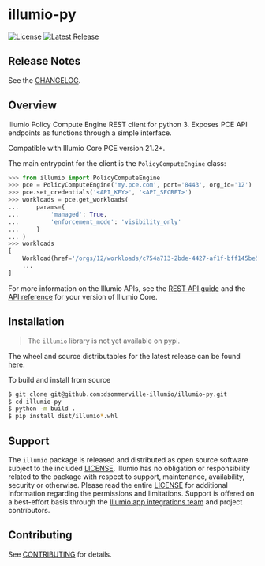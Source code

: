 # illumio-py  

[![License](https://img.shields.io/badge/License-Apache_2.0-blue.svg?color=orange)](https://opensource.org/licenses/Apache-2.0)
[![Latest Release](https://img.shields.io/github/v/release/dsommerville-illumio/illumio-py?label=Latest%20Release)](https://github.com/dsommerville-illumio/illumio-py/releases/latest)

## Release Notes  

See the [CHANGELOG](CHANGELOG.rst).  

## Overview  

Illumio Policy Compute Engine REST client for python 3. Exposes PCE API endpoints as functions through a simple interface.  

Compatible with Illumio Core PCE version 21.2+.  

The main entrypoint for the client is the `PolicyComputeEngine` class:  

```python
>>> from illumio import PolicyComputeEngine
>>> pce = PolicyComputeEngine('my.pce.com', port='8443', org_id='12')
>>> pce.set_credentials('<API_KEY>', '<API_SECRET>')
>>> workloads = pce.get_workloads(
...     params={
...         'managed': True,
...         'enforcement_mode': 'visibility_only'
...     }
... )
>>> workloads
[
    Workload(href='/orgs/12/workloads/c754a713-2bde-4427-af1f-bff145be509b', ...),
    ...
]
```

For more information on the Illumio APIs, see the [REST API guide](https://docs.illumio.com/core/21.5/Content/LandingPages/Guides/rest-api.htm) and the [API reference](https://docs.illumio.com/core/21.5/API-Reference/index.html) for your version of Illumio Core.  

## Installation  

> The `illumio` library is not yet available on pypi.  

The wheel and source distributables for the latest release can be found [here](/releases/latest).  

To build and install from source  

```sh
$ git clone git@github.com:dsommerville-illumio/illumio-py.git
$ cd illumio-py
$ python -m build .
$ pip install dist/illumio*.whl
```

## Support  

The `illumio` package is released and distributed as open source software subject to the included [LICENSE](LICENSE). Illumio has no obligation or responsibility related to the package with respect to support, maintenance, availability, security or otherwise. Please read the entire [LICENSE](LICENSE) for additional information regarding the permissions and limitations. Support is offered on a best-effort basis through the [Illumio app integrations team](mailto://app-integrations@illumio.com) and project contributors.

## Contributing  

See [CONTRIBUTING](.github/CONTRIBUTING.md) for details.  
